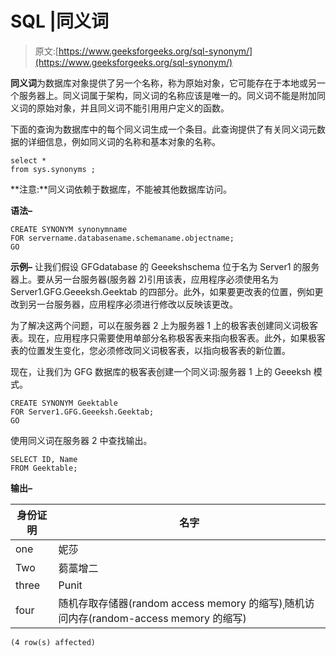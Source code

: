 # SQL |同义词

> 原文:[https://www.geeksforgeeks.org/sql-synonym/](https://www.geeksforgeeks.org/sql-synonym/)

**同义词**为数据库对象提供了另一个名称，称为原始对象，它可能存在于本地或另一个服务器上。同义词属于架构，同义词的名称应该是唯一的。同义词不能是附加同义词的原始对象，并且同义词不能引用用户定义的函数。

下面的查询为数据库中的每个同义词生成一个条目。此查询提供了有关同义词元数据的详细信息，例如同义词的名称和基本对象的名称。

```
select * 
from sys.synonyms ;
```

**注意:**同义词依赖于数据库，不能被其他数据库访问。

**语法–**

```
CREATE SYNONYM synonymname 
FOR servername.databasename.schemaname.objectname;
GO
```

**示例–**
让我们假设 GFGdatabase 的 Geeekshschema 位于名为 Server1 的服务器上。要从另一台服务器(服务器 2)引用该表，应用程序必须使用名为 Server1.GFG.Geeeksh.Geektab 的四部分。此外，如果要更改表的位置，例如更改到另一台服务器，应用程序必须进行修改以反映该更改。

为了解决这两个问题，可以在服务器 2 上为服务器 1 上的极客表创建同义词极客表。现在，应用程序只需要使用单部分名称极客表来指向极客表。此外，如果极客表的位置发生变化，您必须修改同义词极客表，以指向极客表的新位置。

现在，让我们为 GFG 数据库的极客表创建一个同义词:服务器 1 上的 Geeeksh 模式。

```
CREATE SYNONYM Geektable  
FOR Server1.GFG.Geeeksh.Geektab;  
GO
```

使用同义词在服务器 2 中查找输出。

```
SELECT ID, Name    
FROM Geektable;
```

**输出–**

| 身份证明 | 名字 |
| --- | --- |
| one | 妮莎 |
| Two | 蒭藁增二 |
| three | Punit |
| four | 随机存取存储器(random access memory 的缩写)ˌ随机访问内存(random-access memory 的缩写) |

```
(4 row(s) affected)
```
